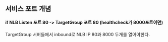 ## 서비스 포트 개념

#### if  NLB Listen 포트 80 -> TargetGroup 포트 80 (healthcheck가 8000포트이면)

TargetGroup 서버들에서 inbound로 NLB IP 80과 8000 두개를 열어야한다.
